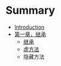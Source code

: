 # Summary

* [Introduction](README.md)
* [第一章，继承](chapter1.md)
   * [继承](jiCheng.md)
   * [虚方法](xuFangFa.md)
   * 隐藏方法

